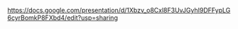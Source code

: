 https://docs.google.com/presentation/d/1Xbzv_o8Cxl8F3UvJGyhI9DFFypLG6cyrBomkP8FXbd4/edit?usp=sharing

